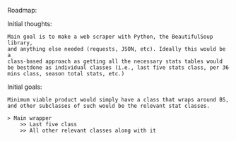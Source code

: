 Roadmap:

Initial thoughts:
    
    Main goal is to make a web scraper with Python, the BeautifulSoup library,
    and anything else needed (requests, JSON, etc). Ideally this would be a
    class-based approach as getting all the necessary stats tables would be bestdone as individual classes (i.e., last five stats class, per 36 mins class, season total stats, etc.) 

Initial goals: 
    
    Minimum viable product would simply have a class that wraps around BS,
    and other subclasses of such would be the relevant stat classes. 

    > Main wrapper
        >> Last five class
        >> All other relevant classes along with it